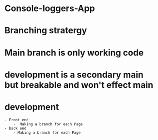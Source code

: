 # Console-loggers-App

# Branching stratergy

# Main branch is only working code

# development is a secondary main but breakable and won't effect main

# development
    - Front end
        -  Making a branch for each Page 
    - back end
        - Making a branch for each Page